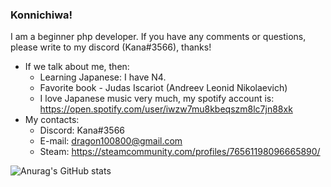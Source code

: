 ### Konnichiwa!
I am a beginner php developer. If you have any comments or questions, please write to my discord (Kana#3566), thanks!
+ If we talk about me, then:
    * Learning Japanese: I have N4.
    * Favorite book - Judas Iscariot (Andreev Leonid Nikolaevich)
    * I love Japanese music very much, my spotify account is: https://open.spotify.com/user/iwzw7mu8kbeqszm8lc7jn88xk
+ My contacts:
    + Discord: Kana#3566
    + E-mail: dragon100800@gmail.com
    + Steam: https://steamcommunity.com/profiles/76561198096665890/



![Anurag's GitHub stats](https://github-readme-stats.vercel.app/api?username=KanaMonogatari&show_icons=true&theme=tokyonight)

